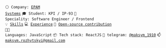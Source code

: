 <code>⚪ Company: [EPAM Systems](https://careers.epam.ua/company)</code>
<code>🎓 Student: KPI / IP-93</code>
<code>👷 Speciality: Software Engineer / Frontend</code><br>
<code>💡 [Skills](SKILLS.md)</code>
<code>💻 [Experience](EXPERIENCE.md)</code>
<code>👀 [Open-source contribution](CONTRIBUTION.md)</code><br>
<code>🧑‍💻 Languages: JavaScript</code>
<code>📦 Tech stack: ReactJS</code>
<code>💬 telegram: [@maksym_1910](https://t.me/maksym_1910)</code>
<code>📫 [maksym.rozhytskyi@gmail.com](mailto:maksym.rozhytskyi@gmail.com)</code>

